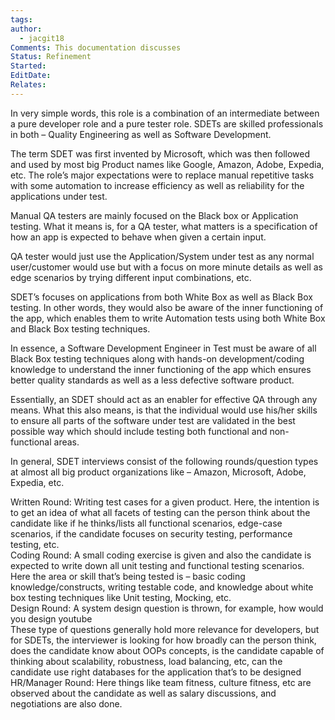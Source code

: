 ```yaml
---
tags: 
author:
  - jacgit18
Comments: This documentation discusses
Status: Refinement
Started: 
EditDate: 
Relates:
---
```

In very simple words, this role is a combination of an intermediate between a pure developer role and a pure tester role. SDETs are skilled professionals in both – Quality Engineering as well as Software Development.  
  
The term SDET was first invented by Microsoft, which was then followed and used by most big Product names like Google, Amazon, Adobe, Expedia, etc. The role’s major expectations were to replace manual repetitive tasks with some automation to increase efficiency as well as reliability for the applications under test.  
  
  
  
Manual QA testers are mainly focused on the Black box or Application testing. What it means is, for a QA tester, what matters is a specification of how an app is expected to behave when given a certain input.  
  
QA tester would just use the Application/System under test as any normal user/customer would use but with a focus on more minute details as well as edge scenarios by trying different input combinations, etc.  
  
SDET’s focuses on applications from both White Box as well as Black Box testing. In other words, they would also be aware of the inner functioning of the app, which enables them to write Automation tests using both White Box and Black Box testing techniques.  
  
In essence, a Software Development Engineer in Test must be aware of all Black Box testing techniques along with hands-on development/coding knowledge to understand the inner functioning of the app which ensures better quality standards as well as a less defective software product.  
  
Essentially, an SDET should act as an enabler for effective QA through any means. What this also means, is that the individual would use his/her skills to ensure all parts of the software under test are validated in the best possible way which should include testing both functional and non-functional areas.  
  
  
In general, SDET interviews consist of the following rounds/question types at almost all big product organizations like – Amazon, Microsoft, Adobe, Expedia, etc.  
  
Written Round: Writing test cases for a given product. Here, the intention is to get an idea of what all facets of testing can the person think about the candidate like if he thinks/lists all functional scenarios, edge-case scenarios, if the candidate focuses on security testing, performance testing, etc.  
Coding Round: A small coding exercise is given and also the candidate is expected to write down all unit testing and functional testing scenarios. Here the area or skill that’s being tested is – basic coding knowledge/constructs, writing testable code, and knowledge about white box testing techniques like Unit testing, Mocking, etc.  
Design Round: A system design question is thrown, for example, how would you design youtube  
These type of questions generally hold more relevance for developers, but for SDETs, the interviewer is looking for how broadly can the person think, does the candidate know about OOPs concepts, is the candidate capable of thinking about scalability, robustness, load balancing, etc, can the candidate use right databases for the application that’s to be designed  
HR/Manager Round: Here things like team fitness, culture fitness, etc are observed about the candidate as well as salary discussions, and negotiations are also done.